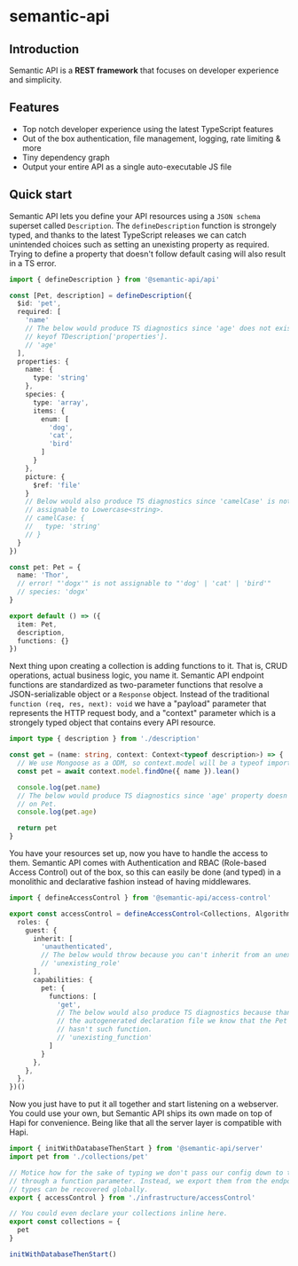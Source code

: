 # semantic-api

## Introduction

Semantic API is a **REST framework** that focuses on developer experience and simplicity.

<!-- The following is an excerpt from O'Reilly's book [RESTful Web Services](https://www.oreilly.com/library/view/restful-web-services/9780596529260/ch04.html): -->

<!-- >A resource is anything that's important enough to be referenced as a thing in itself. If your users might "want to create a hyperlink to it, make or refute assertions about it, retrieve or cache a representation of it, include all or part of it by reference into another representation, anotate it, or perform other operations on it", then you should make it a resource. […] A resource may be a physical object like an apple, or an abstract concept like courage […] -->

<!-- In semantic-api the "physical objects" are referred as "collections" and are always things that are stored on databases, whereas the "abstract concepts" are groups of endpoints that execute logic on a certain context called "algorithms". -->


## Features

- Top notch developer experience using the latest TypeScript features
- Out of the box authentication, file management, logging, rate limiting & more
- Tiny dependency graph
- Output your entire API as a single auto-executable JS file


## Quick start

Semantic API lets you define your API resources using a `JSON schema` superset called `Description`. The `defineDescription` function is strongely typed, and thanks to the latest TypeScript releases we can catch unintended choices such as setting an unexisting property as required. Trying to define a property that doesn't follow default casing will also result in a TS error.

```typescript
import { defineDescription } from '@semantic-api/api'

const [Pet, description] = defineDescription({
  $id: 'pet',
  required: [
    'name'
    // The below would produce TS diagnostics since 'age' does not exist on
    // keyof TDescription['properties'].
    // 'age'
  ],
  properties: {
    name: {
      type: 'string'
    },
    species: {
      type: 'array',
      items: {
        enum: [
          'dog',
          'cat',
          'bird'
        ]
      }
    },
    picture: {
      $ref: 'file'
    }
    // Below would also produce TS diagnostics since 'camelCase' is not
    // assignable to Lowercase<string>.
    // camelCase: {
    //   type: 'string'
    // }
  }
})

const pet: Pet = {
  name: 'Thor',
  // error! "'dogx'" is not assignable to "'dog' | 'cat' | 'bird'"
  // species: 'dogx'
}

export default () => ({
  item: Pet,
  description,
  functions: {}
})
```

Next thing upon creating a collection is adding functions to it. That is, CRUD operations, actual business logic, you name it. Semantic API endpoint functions are standardized as two-parameter functions that resolve a JSON-serializable object or a `Response` object. Instead of the traditional `function (req, res, next): void` we have a "payload" parameter that represents the HTTP request body, and a "context" parameter which is a strongely typed object that contains every API resource.

```typescript
import type { description } from './description'

const get = (name: string, context: Context<typeof description>) => {
  // We use Mongoose as a ODM, so context.model will be a typeof import('mongoose').Model<T>.
  const pet = await context.model.findOne({ name }).lean()

  console.log(pet.name)
  // The below would produce TS diagnostics since 'age' property doesn't exist
  // on Pet.
  console.log(pet.age)

  return pet
}
```

You have your resources set up, now you have to handle the access to them. Semantic API comes with Authentication and RBAC (Role-based Access Control) out of the box, so this can easily be done (and typed) in a monolithic and declarative fashion instead of having middlewares.

```typescript
import { defineAccessControl } from '@semantic-api/access-control'

export const accessControl = defineAccessControl<Collections, Algorithms>()({
  roles: {
    guest: {
      inherit: [
        'unauthenticated',
        // The below would throw because you can't inherit from an unexisting role.
        // 'unexisting_role'
      ],
      capabilities: {
        pet: {
          functions: [
            'get',
            // The below would also produce TS diagnostics because thanks to
            // the autogenerated declaration file we know that the Pet collection
            // hasn't such function.
            // 'unexisting_function'
          ]
        }
      },
    },
  },
})()
```

Now you just have to put it all together and start listening on a webserver. You could use your own, but Semantic API ships its own made on top of Hapi for convenience. Being like that all the server layer is compatible with Hapi.

```typescript
import { initWithDatabaseThenStart } from '@semantic-api/server'
import pet from './collections/pet'

// Motice how for the sake of typing we don't pass our config down to the API
// through a function parameter. Instead, we export them from the endpoint so the
// types can be recovered globally.
export { accessControl } from './infrastructure/accessControl'

// You could even declare your collections inline here.
export const collections = {
  pet
}

initWithDatabaseThenStart()
```

<!-- ## Features -->

<!-- - Ship your entire API as one single, obfuscated file -->
<!-- - -->
<!-- ## Milestones -->

<!-- - [x] bundle the entire API into a single, obfuscated file -->


<!-- # semantic-api -->
<!-- >The pure REST framework -->

<!-- ## Introduction -->

<!-- semantic-api is a **REST framework** that aims to create resource-driven, fully-compliant REST APIs while enforcing a boilerplate-free and clean architecture. It has out of the box Typescript integration, allowing you use consistent static typing in both backend and frontend. -->

<!-- ## Why -->

<!-- The following is an excerpt from O'Reilly's book [RESTful Web Services](https://www.oreilly.com/library/view/restful-web-services/9780596529260/ch04.html): -->

<!-- >A resource is anything that's important enough to be referenced as a thing in itself. If your users might "want to create a hyperlink to it, make or refute assertions about it, retrieve or cache a representation of it, include all or part of it by reference into another representation, anotate it, or perform other operations on it", then you should make it a resource. […] A resource may be a physical object like an apple, or an abstract concept like courage […] -->

<!-- In semantic-api the "physical objects" are referred as "collections" and are always things that are stored on databases, whereas the "abstract concepts" are groups of endpoints that execute logic on a certain context called "algorithms". -->

<!-- ## Out of the box features -->

<!-- - User management, logging, file uploading -->
<!-- - Comprehensive access control -->
<!-- - Rate limiting for throttling and paid usage -->
<!-- - Runtime payload validation -->
<!-- - Plugin system -->

<!-- ## Getting started -->

<!-- - [Official documentation](https://semantic-api.github.io/semantic-api/) -->
<!-- - [Examples](https://github.com/ringeringeraja/semantic-api/tree/master/examples) -->

<!-- ## Milestones -->

<!-- - 23/06: `semantic-mangler` now bundles all the API in a single file! -->
